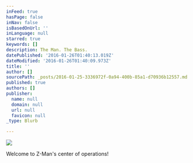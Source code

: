 ```yaml
---
inFeed: true
hasPage: false
inNav: false
isBasedOnUrl: ''
inLanguage: null
starred: true
keywords: []
description: The Man. The Bass.
datePublished: '2016-01-26T01:40:13.019Z'
dateModified: '2016-01-26T01:40:09.973Z'
title: ''
author: []
sourcePath: _posts/2016-01-25-3336972f-0a94-400b-85a1-d70936b12557.md
published: true
authors: []
publisher:
  name: null
  domain: null
  url: null
  favicon: null
_type: Blurb

---
```

![](https://s3-us-west-2.amazonaws.com/the-grid-img/p/628ddef479e32f42593d4cbec46e4ef67a6aac16.jpg)

Welcome to Z-Man's center of operations!